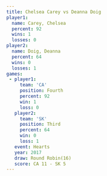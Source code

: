 ```yaml
---
title: Chelsea Carey vs Deanna Doig
player1:              
  name: Carey, Chelsea
  percent: 92         
  wins: 1             
  losses: 0           
player2:              
  name: Doig, Deanna  
  percent: 64         
  wins: 0             
  losses: 1           
games:
 - player1:          
     team: 'CA'      
     position: Fourth
     percent: 92     
     win: 1          
     loss: 0         
   player2:         
     team: 'SK'     
     position: Third
     percent: 64    
     win: 0         
     loss: 1        
   event: Hearts        
   year: 2017           
   draw: Round Robin(16)
   score: CA 11 - SK 5  
---
```


